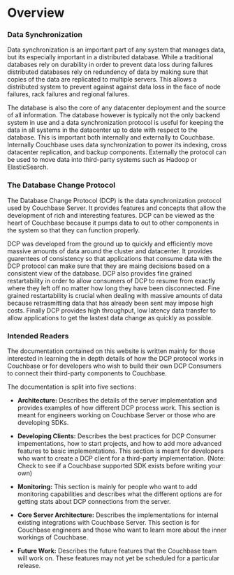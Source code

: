 # Overview

### Data Synchronization

Data synchronization is an important part of any system that manages data, but its especially important in a distributed database. While a traditional databases rely on durability in order to prevent data loss during failures distributed databases rely on redundency of data by making sure that copies of the data are replicated to multiple servers. This allows a distributed system to prevent against against data loss in the face of node failures, rack failures and regional failures.

The database is also the core of any datacenter deployment and the source of all information. The database however is typically not the only backend system in use and a data synchronization protocol is useful for keeping the data in all systems in the datacenter up to date with respect to the database. This is important both internally and externally to Couchbase. Internally Couchbase uses data synchronization to power its indexing, cross datacenter replication, and backup components. Externally the protocol can be used to move data into third-party systems such as Hadoop or ElasticSearch.

### The Database Change Protocol

The Database Change Protocol (DCP) is the data synchronization protocol used by Couchbase Server. It provides features and concepts that allow the development of rich and interesting features. DCP can be viewed as the heart of Couchbase because it pumps data to out to other components in the system so that they can function properly.

DCP was developed from the ground up to quickly and efficiently move massive amounts of data around the cluster and datacenter. It provides guarentees of consistency so that applications that consume data with the DCP protocol can make sure that they are maing decisions based on a consistent view of the database. DCP also provides fine grained restartability in order to allow consumers of DCP to resume from exactly where they left off no matter how long they have been disconnected. Fine grained restartability is crucial when dealing with massive amounts of data because retrasmitting data that has already been sent may impose high costs. Finally DCP provides high throughput, low latency data transfer to allow applications to get the lastest data change as quickly as possible.

### Intended Readers

The documentation contained on this website is written mainly for those interested in learning the in depth details of how the DCP protocol works in Couchbase or for developers who wish to build their own DCP Consumers to connect their third-party components to Couchbase.

The documentation is split into five sections:

* **Architecture:** Describes the details of the server implementation and provides examples of how different DCP process work. This section is meant for engineers working on Couchbase Server or those who are developing SDKs.

* **Developing Clients:** Describes the best practices for DCP Consumer impementations, how to start projects, and how to add more advanced features to basic implementations. This section is meant for developers who want to create a DCP client for a third-party implementation. (Note: Check to see if a Couchbase supported SDK exists before writing your own)

* **Monitoring:** This section is mainly for people who want to add monitoring capabilities and describes what the different options are for getting stats about DCP connections from the server.

* **Core Server Architecture:** Describes the implementations for internal existing integrations with Couchbase Server. This section is for Couchbase engineers and those who want to learn more about the inner workings of Couchbase.

* **Future Work:** Describes the future features that the Couchbase team will work on. These features may not yet be scheduled for a particular release.
